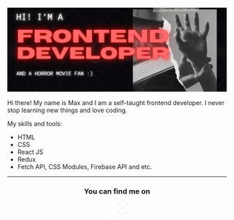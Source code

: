 ![Alt text](/2021-10-28_22-53-45.png)  


Hi there! My name is Max and I am a self-taught frontend developer. I never stop learning new things and love coding.

My skills and tools:
* HTML
* CSS
* React JS
* Redux
* Fetch API, CSS Modules, Firebase API and etc.


<hr/>

<h3 align="center">You can find me on</h3>
<p align="center">
  <a href = "https://www.linkedin.com/in/max-kremlev/" title="Linkedin"><img src="/linkedin-5-24.png"></a>
  <a href = "https://t.me/kremlevmax" title="Telegram"><img src="/telegram.png"></a>
</p>


<!-- Links to your social media accounts -->

[1]: https://www.linkedin.com/in/max-kremlev/
<!--
**kremlevmax/kremlevmax** is a ✨ _special_ ✨ repository because its `README.md` (this file) appears on your GitHub profile.

Here are some ideas to get you started:

- 🔭 I’m currently working on ...
- 🌱 I’m currently learning ...
- 👯 I’m looking to collaborate on ...
- 🤔 I’m looking for help with ...
- 💬 Ask me about ...
- 📫 How to reach me: ...
- 😄 Pronouns: ...
- ⚡ Fun fact: ...
-->
